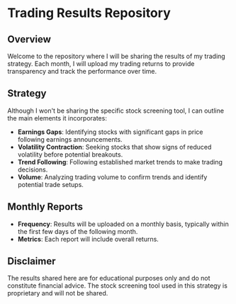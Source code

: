 # Trading Results Repository

## Overview

Welcome to the repository where I will be sharing the results of my trading strategy. Each month, I will upload my trading returns to provide transparency and track the performance over time.

## Strategy

Although I won't be sharing the specific stock screening tool, I can outline the main elements it incorporates:

- **Earnings Gaps**: Identifying stocks with significant gaps in price following earnings announcements.
- **Volatility Contraction**: Seeking stocks that show signs of reduced volatility before potential breakouts.
- **Trend Following**: Following established market trends to make trading decisions.
- **Volume**: Analyzing trading volume to confirm trends and identify potential trade setups.

## Monthly Reports

- **Frequency**: Results will be uploaded on a monthly basis, typically within the first few days of the following month.
- **Metrics**: Each report will include overall returns.

## Disclaimer

The results shared here are for educational purposes only and do not constitute financial advice. The stock screening tool used in this strategy is proprietary and will not be shared.

